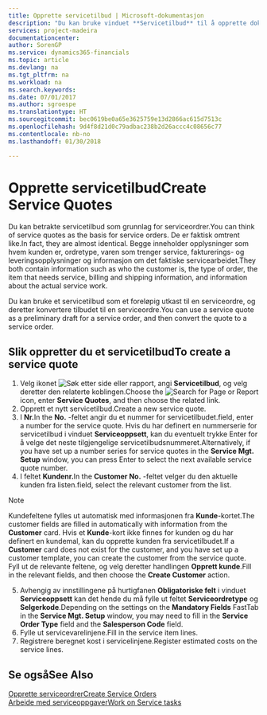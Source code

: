 ```yaml
---
title: Opprette servicetilbud | Microsoft-dokumentasjon
description: "Du kan bruke vinduet **Servicetilbud** til å opprette dokumenter der du angir opplysninger om en service, for eksempel reparasjon og vedlikehold, på servicevarer etter forespørsel fra kunde. Du kan bruke et servicetilbud som et foreløpig utkast til en serviceordre, og deretter konvertere tilbudet til en serviceordre."
services: project-madeira
documentationcenter: 
author: SorenGP
ms.service: dynamics365-financials
ms.topic: article
ms.devlang: na
ms.tgt_pltfrm: na
ms.workload: na
ms.search.keywords: 
ms.date: 07/01/2017
ms.author: sgroespe
ms.translationtype: HT
ms.sourcegitcommit: bec0619be0a65e3625759e13d2866ac615d7513c
ms.openlocfilehash: 9d4f8d21d0c79adbac238b2d26accc4c08656c77
ms.contentlocale: nb-no
ms.lasthandoff: 01/30/2018

---
```

# <a name="create-service-quotes"></a><span data-ttu-id="74310-104">Opprette servicetilbud</span><span class="sxs-lookup"><span data-stu-id="74310-104">Create Service Quotes</span></span>
<span data-ttu-id="74310-105">Du kan betrakte servicetilbud som grunnlag for serviceordrer.</span><span class="sxs-lookup"><span data-stu-id="74310-105">You can think of service quotes as the basis for service orders.</span></span> <span data-ttu-id="74310-106">De er faktisk omtrent like.</span><span class="sxs-lookup"><span data-stu-id="74310-106">In fact, they are almost identical.</span></span> <span data-ttu-id="74310-107">Begge inneholder opplysninger som hvem kunden er, ordretype, varen som trenger service, fakturerings- og leveringsopplysninger og informasjon om det faktiske servicearbeidet.</span><span class="sxs-lookup"><span data-stu-id="74310-107">They both contain information such as who the customer is, the type of order, the item that needs service, billing and shipping information, and information about the actual service work.</span></span>
 
<span data-ttu-id="74310-108">Du kan bruke et servicetilbud som et foreløpig utkast til en serviceordre, og deretter konvertere tilbudet til en serviceordre.</span><span class="sxs-lookup"><span data-stu-id="74310-108">You can use a service quote as a preliminary draft for a service order, and then convert the quote to a service order.</span></span>  
  
## <a name="to-create-a-service-quote"></a><span data-ttu-id="74310-109">Slik oppretter du et servicetilbud</span><span class="sxs-lookup"><span data-stu-id="74310-109">To create a service quote</span></span>  
1. <span data-ttu-id="74310-110">Velg ikonet ![Søk etter side eller rapport](media/ui-search/search_small.png "Søk etter side eller rapport"), angi **Servicetilbud**, og velg deretter den relaterte koblingen.</span><span class="sxs-lookup"><span data-stu-id="74310-110">Choose the ![Search for Page or Report](media/ui-search/search_small.png "Search for Page or Report icon") icon, enter **Service Quotes**, and then choose the related link.</span></span>  
2. <span data-ttu-id="74310-111">Opprett et nytt servicetilbud.</span><span class="sxs-lookup"><span data-stu-id="74310-111">Create a new service quote.</span></span>  
3. <span data-ttu-id="74310-112">I **Nr.**</span><span class="sxs-lookup"><span data-stu-id="74310-112">In the **No.**</span></span> <span data-ttu-id="74310-113">-feltet angir du et nummer for servicetilbudet.</span><span class="sxs-lookup"><span data-stu-id="74310-113">field, enter a number for the service quote.</span></span> <span data-ttu-id="74310-114">Hvis du har definert en nummerserie for servicetilbud i vinduet **Serviceoppsett**, kan du eventuelt trykke Enter for å velge det neste tilgjengelige servicetilbudsnummeret.</span><span class="sxs-lookup"><span data-stu-id="74310-114">Alternatively, if you have set up a number series for service quotes in the **Service Mgt. Setup** window, you can press Enter to select the next available service quote number.</span></span>  
4. <span data-ttu-id="74310-115">I feltet **Kundenr.**</span><span class="sxs-lookup"><span data-stu-id="74310-115">In the **Customer No.**</span></span>  <span data-ttu-id="74310-116">-feltet velger du den aktuelle kunden fra listen.</span><span class="sxs-lookup"><span data-stu-id="74310-116">field, select the relevant customer from the list.</span></span>  

  > [!Note]  
  >  <span data-ttu-id="74310-117">Kundefeltene fylles ut automatisk med informasjonen fra **Kunde**-kortet.</span><span class="sxs-lookup"><span data-stu-id="74310-117">The customer fields are filled in automatically with information from the **Customer** card.</span></span> <span data-ttu-id="74310-118">Hvis et **Kunde**-kort ikke finnes for kunden og du har definert en kundemal, kan du opprette kunden fra servicetilbudet.</span><span class="sxs-lookup"><span data-stu-id="74310-118">If a **Customer** card does not exist for the customer, and you have set up a customer template, you can create the customer from the service quote.</span></span> <span data-ttu-id="74310-119">Fyll ut de relevante feltene, og velg deretter handlingen **Opprett kunde**.</span><span class="sxs-lookup"><span data-stu-id="74310-119">Fill in the relevant fields, and then choose the **Create Customer** action.</span></span>  
  
5. <span data-ttu-id="74310-120">Avhengig av innstillingene på hurtigfanen **Obligatoriske felt** i vinduet **Serviceoppsett** kan det hende du må fylle ut feltet **Serviceordretype** og **Selgerkode**.</span><span class="sxs-lookup"><span data-stu-id="74310-120">Depending on the settings on the **Mandatory Fields** FastTab in the **Service Mgt. Setup** window, you may need to fill in the **Service Order Type** field and the **Salesperson Code** field.</span></span>  
6. <span data-ttu-id="74310-121">Fylle ut servicevarelinjene.</span><span class="sxs-lookup"><span data-stu-id="74310-121">Fill in the service item lines.</span></span>  
7. <span data-ttu-id="74310-122">Registrere beregnet kost i servicelinjene.</span><span class="sxs-lookup"><span data-stu-id="74310-122">Register estimated costs on the service lines.</span></span>  
  
## <a name="see-also"></a><span data-ttu-id="74310-123">Se også</span><span class="sxs-lookup"><span data-stu-id="74310-123">See Also</span></span>  
[<span data-ttu-id="74310-124">Opprette serviceordrer</span><span class="sxs-lookup"><span data-stu-id="74310-124">Create Service Orders</span></span>](service-how-to-create-service-orders.md)  
[<span data-ttu-id="74310-125">Arbeide med serviceoppgaver</span><span class="sxs-lookup"><span data-stu-id="74310-125">Work on Service tasks</span></span>](service-how-to-work-on-service-tasks.md)  

 
